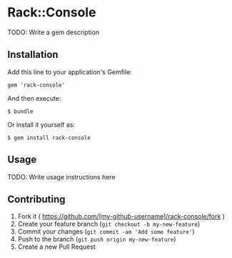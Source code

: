 # Rack::Console

TODO: Write a gem description

## Installation

Add this line to your application's Gemfile:

    gem 'rack-console'

And then execute:

    $ bundle

Or install it yourself as:

    $ gem install rack-console

## Usage

TODO: Write usage instructions here

## Contributing

1. Fork it ( https://github.com/[my-github-username]/rack-console/fork )
2. Create your feature branch (`git checkout -b my-new-feature`)
3. Commit your changes (`git commit -am 'Add some feature'`)
4. Push to the branch (`git push origin my-new-feature`)
5. Create a new Pull Request
